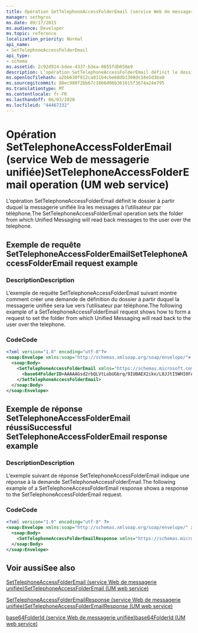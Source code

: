 ```yaml
---
title: Opération SetTelephoneAccessFolderEmail (service Web de messagerie unifiée)
manager: sethgros
ms.date: 09/17/2015
ms.audience: Developer
ms.topic: reference
localization_priority: Normal
api_name:
- SetTelephoneAccessFolderEmail
api_type:
- schema
ms.assetid: 2c92d914-bdee-4337-b3ea-0655fdb658e9
description: L’opération SetTelephoneAccessFolderEmail définit le dossier à partir duquel la messagerie unifiée lira les messages à l’utilisateur par téléphone.
ms.openlocfilehash: a2bb630f812ca811b4cbe68db1308dc18e5d3ba0
ms.sourcegitcommit: 88ec988f2bb67c1866d06b361615f3674a24e795
ms.translationtype: MT
ms.contentlocale: fr-FR
ms.lasthandoff: 06/03/2020
ms.locfileid: "44467332"
---
```

# <a name="settelephoneaccessfolderemail-operation-um-web-service"></a><span data-ttu-id="e4dc0-103">Opération SetTelephoneAccessFolderEmail (service Web de messagerie unifiée)</span><span class="sxs-lookup"><span data-stu-id="e4dc0-103">SetTelephoneAccessFolderEmail operation (UM web service)</span></span>

<span data-ttu-id="e4dc0-104">L’opération SetTelephoneAccessFolderEmail définit le dossier à partir duquel la messagerie unifiée lira les messages à l’utilisateur par téléphone.</span><span class="sxs-lookup"><span data-stu-id="e4dc0-104">The SetTelephoneAccessFolderEmail operation sets the folder from which Unified Messaging will read back messages to the user over the telephone.</span></span>
  
## <a name="settelephoneaccessfolderemail-request-example"></a><span data-ttu-id="e4dc0-105">Exemple de requête SetTelephoneAccessFolderEmail</span><span class="sxs-lookup"><span data-stu-id="e4dc0-105">SetTelephoneAccessFolderEmail request example</span></span>

### <a name="description"></a><span data-ttu-id="e4dc0-106">Description</span><span class="sxs-lookup"><span data-stu-id="e4dc0-106">Description</span></span>

<span data-ttu-id="e4dc0-107">L’exemple de requête SetTelephoneAccessFolderEmail suivant montre comment créer une demande de définition du dossier à partir duquel la messagerie unifiée sera lue vers l’utilisateur par téléphone.</span><span class="sxs-lookup"><span data-stu-id="e4dc0-107">The following example of a SetTelephoneAccessFolderEmail request shows how to form a request to set the folder from which Unified Messaging will read back to the user over the telephone.</span></span>
  
### <a name="code"></a><span data-ttu-id="e4dc0-108">Code</span><span class="sxs-lookup"><span data-stu-id="e4dc0-108">Code</span></span>

```XML
<?xml version="1.0" encoding="utf-8"?>
<soap:Envelope xmlns:soap="http://schemas.xmlsoap.org/soap/envelope/">
  <soap:Body>
    <SetTelephoneAccessFolderEmail xmlns="https://schemas.microsoft.com/exchange/services/2006/messages">
      <base64FolderID>AAAAAGsd2rbQLVtLobUGbrq/9IUBAEX2ikn/L8JJtI5WHI0FAW8AAAFXHhsAAA==</base64FolderID>
    </SetTelephoneAccessFolderEmail>
  </soap:Body>
</soap:Envelope>
```

## <a name="successful-settelephoneaccessfolderemail-response-example"></a><span data-ttu-id="e4dc0-109">Exemple de réponse SetTelephoneAccessFolderEmail réussi</span><span class="sxs-lookup"><span data-stu-id="e4dc0-109">Successful SetTelephoneAccessFolderEmail response example</span></span>

### <a name="description"></a><span data-ttu-id="e4dc0-110">Description</span><span class="sxs-lookup"><span data-stu-id="e4dc0-110">Description</span></span>

<span data-ttu-id="e4dc0-111">L’exemple suivant de réponse SetTelephoneAccessFolderEmail indique une réponse à la demande SetTelephoneAccessFolderEmail.</span><span class="sxs-lookup"><span data-stu-id="e4dc0-111">The following example of a SetTelephoneAccessFolderEmail response shows a response to the SetTelephoneAccessFolderEmail request.</span></span>
  
### <a name="code"></a><span data-ttu-id="e4dc0-112">Code</span><span class="sxs-lookup"><span data-stu-id="e4dc0-112">Code</span></span>

```XML
<?xml version="1.0" encoding="utf-8" ?> 
<soap:Envelope xmlns:soap="http://schemas.xmlsoap.org/soap/envelope/" xmlns:xsi="http://www.w3.org/2001/XMLSchema-instance" xmlns:xsd="http://www.w3.org/2001/XMLSchema">
  <soap:Body>
    <SetTelephoneAccessFolderEmailResponse xmlns="https://schemas.microsoft.com/exchange/services/2006/messages" /> 
  </soap:Body>
</soap:Envelope>
```

## <a name="see-also"></a><span data-ttu-id="e4dc0-113">Voir aussi</span><span class="sxs-lookup"><span data-stu-id="e4dc0-113">See also</span></span>



[<span data-ttu-id="e4dc0-114">SetTelephoneAccessFolderEmail (service Web de messagerie unifiée)</span><span class="sxs-lookup"><span data-stu-id="e4dc0-114">SetTelephoneAccessFolderEmail (UM web service)</span></span>](settelephoneaccessfolderemail-um-web-service.md)
  
[<span data-ttu-id="e4dc0-115">SetTelephoneAccessFolderEmailResponse (service Web de messagerie unifiée)</span><span class="sxs-lookup"><span data-stu-id="e4dc0-115">SetTelephoneAccessFolderEmailResponse (UM web service)</span></span>](settelephoneaccessfolderemailresponse-um-web-service.md)
  
[<span data-ttu-id="e4dc0-116">base64FolderId (service Web de messagerie unifiée)</span><span class="sxs-lookup"><span data-stu-id="e4dc0-116">base64FolderId (UM web service)</span></span>](base64folderid-um-web-service.md)

